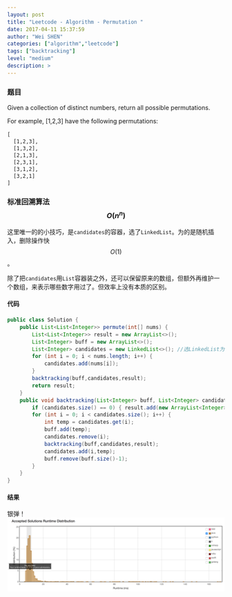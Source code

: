 ```yaml
---
layout: post
title: "Leetcode - Algorithm - Permutation "
date: 2017-04-11 15:37:59
author: "Wei SHEN"
categories: ["algorithm","leetcode"]
tags: ["backtracking"]
level: "medium"
description: >
---
```


### 题目
Given a collection of distinct numbers, return all possible permutations.

For example,
[1,2,3] have the following permutations:
```
[
  [1,2,3],
  [1,3,2],
  [2,1,3],
  [2,3,1],
  [3,1,2],
  [3,2,1]
]
```

### 标准回溯算法 $$O(n^n)$$
这里唯一的的小技巧，是`candidates`的容器，选了`LinkedList`。为的是随机插入，删除操作快$$O(1)$$。

除了把`candidates`用`List`容器装之外，还可以保留原来的数组，但额外再维护一个数组，来表示哪些数字用过了。但效率上没有本质的区别。

#### 代码
```java
public class Solution {
    public List<List<Integer>> permute(int[] nums) {
        List<List<Integer>> result = new ArrayList<>();
        List<Integer> buff = new ArrayList<>();
        List<Integer> candidates = new LinkedList<>(); //选LinkedList为了插入，删除操作快
        for (int i = 0; i < nums.length; i++) {
            candidates.add(nums[i]);
        }
        backtracking(buff,candidates,result);
        return result;
    }
    public void backtracking(List<Integer> buff, List<Integer> candidates, List<List<Integer>> result) {
        if (candidates.size() == 0) { result.add(new ArrayList<Integer>(buff)); return; }
        for (int i = 0; i < candidates.size(); i++) {
            int temp = candidates.get(i);
            buff.add(temp);
            candidates.remove(i);
            backtracking(buff,candidates,result);
            candidates.add(i,temp);
            buff.remove(buff.size()-1);
        }
    }
}
```

#### 结果
银弹！
![permutation-1](/images/leetcode/permutation-1.png)
